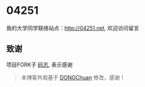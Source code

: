 # 04251

我的大学同学联络站点：<http://04251.net>, 欢迎访问留言



## 致谢
项目FORK子 [码志](http://mazhuang.org), 表示感谢
> 本博客外观基于 [DONGChuan](http://dongchuan.github.io) 修改，感谢！

